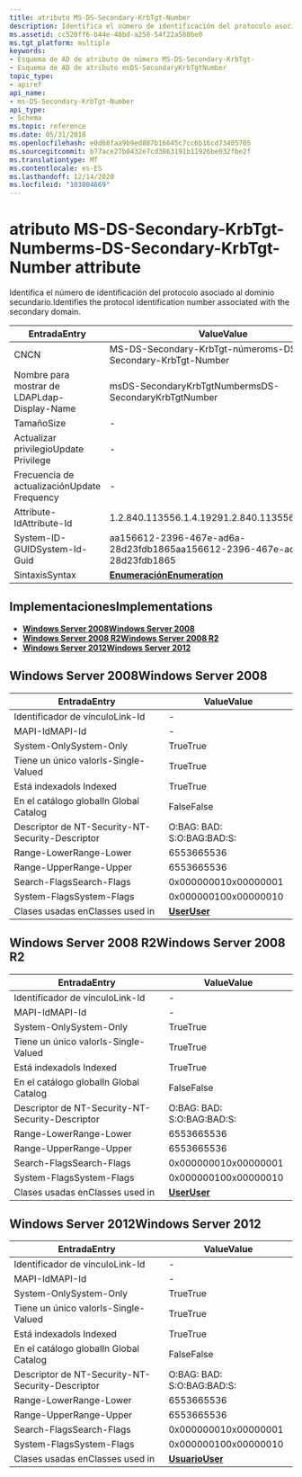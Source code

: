 ```yaml
---
title: atributo MS-DS-Secondary-KrbTgt-Number
description: Identifica el número de identificación del protocolo asociado al dominio secundario.
ms.assetid: cc520ff6-b44e-48bd-a258-54f22a580be0
ms.tgt_platform: multiple
keywords:
- Esquema de AD de atributo de número MS-DS-Secondary-KrbTgt-
- Esquema de AD de atributo msDS-SecondaryKrbTgtNumber
topic_type:
- apiref
api_name:
- ms-DS-Secondary-KrbTgt-Number
api_type:
- Schema
ms.topic: reference
ms.date: 05/31/2018
ms.openlocfilehash: e0d68faa9b9ed887b16645c7cc6b16cd73405705
ms.sourcegitcommit: b77ace27b0432e7cd3863191b11926be032fbe2f
ms.translationtype: MT
ms.contentlocale: es-ES
ms.lasthandoff: 12/14/2020
ms.locfileid: "103804669"
---
```

# <a name="ms-ds-secondary-krbtgt-number-attribute"></a><span data-ttu-id="2f2f9-105">atributo MS-DS-Secondary-KrbTgt-Number</span><span class="sxs-lookup"><span data-stu-id="2f2f9-105">ms-DS-Secondary-KrbTgt-Number attribute</span></span>

<span data-ttu-id="2f2f9-106">Identifica el número de identificación del protocolo asociado al dominio secundario.</span><span class="sxs-lookup"><span data-stu-id="2f2f9-106">Identifies the protocol identification number associated with the secondary domain.</span></span>



| <span data-ttu-id="2f2f9-107">Entrada</span><span class="sxs-lookup"><span data-stu-id="2f2f9-107">Entry</span></span> | <span data-ttu-id="2f2f9-108">Value</span><span class="sxs-lookup"><span data-stu-id="2f2f9-108">Value</span></span> |
|-------------------|--------------------------------------|
| <span data-ttu-id="2f2f9-109">CN</span><span class="sxs-lookup"><span data-stu-id="2f2f9-109">CN</span></span>                | <span data-ttu-id="2f2f9-110">MS-DS-Secondary-KrbTgt-número</span><span class="sxs-lookup"><span data-stu-id="2f2f9-110">ms-DS-Secondary-KrbTgt-Number</span></span>        |
| <span data-ttu-id="2f2f9-111">Nombre para mostrar de LDAP</span><span class="sxs-lookup"><span data-stu-id="2f2f9-111">Ldap-Display-Name</span></span> | <span data-ttu-id="2f2f9-112">msDS-SecondaryKrbTgtNumber</span><span class="sxs-lookup"><span data-stu-id="2f2f9-112">msDS-SecondaryKrbTgtNumber</span></span>           |
| <span data-ttu-id="2f2f9-113">Tamaño</span><span class="sxs-lookup"><span data-stu-id="2f2f9-113">Size</span></span>              | \-                                   |
| <span data-ttu-id="2f2f9-114">Actualizar privilegio</span><span class="sxs-lookup"><span data-stu-id="2f2f9-114">Update Privilege</span></span>  | \-                                   |
| <span data-ttu-id="2f2f9-115">Frecuencia de actualización</span><span class="sxs-lookup"><span data-stu-id="2f2f9-115">Update Frequency</span></span>  | \-                                   |
| <span data-ttu-id="2f2f9-116">Attribute-Id</span><span class="sxs-lookup"><span data-stu-id="2f2f9-116">Attribute-Id</span></span>      | <span data-ttu-id="2f2f9-117">1.2.840.113556.1.4.1929</span><span class="sxs-lookup"><span data-stu-id="2f2f9-117">1.2.840.113556.1.4.1929</span></span>              |
| <span data-ttu-id="2f2f9-118">System-ID-GUID</span><span class="sxs-lookup"><span data-stu-id="2f2f9-118">System-Id-Guid</span></span>    | <span data-ttu-id="2f2f9-119">aa156612-2396-467e-ad6a-28d23fdb1865</span><span class="sxs-lookup"><span data-stu-id="2f2f9-119">aa156612-2396-467e-ad6a-28d23fdb1865</span></span> |
| <span data-ttu-id="2f2f9-120">Sintaxis</span><span class="sxs-lookup"><span data-stu-id="2f2f9-120">Syntax</span></span>            | [<span data-ttu-id="2f2f9-121">**Enumeración**</span><span class="sxs-lookup"><span data-stu-id="2f2f9-121">**Enumeration**</span></span>](s-enumeration.md) |



## <a name="implementations"></a><span data-ttu-id="2f2f9-122">Implementaciones</span><span class="sxs-lookup"><span data-stu-id="2f2f9-122">Implementations</span></span>

-   [<span data-ttu-id="2f2f9-123">**Windows Server 2008**</span><span class="sxs-lookup"><span data-stu-id="2f2f9-123">**Windows Server 2008**</span></span>](#windows-server-2008)
-   [<span data-ttu-id="2f2f9-124">**Windows Server 2008 R2**</span><span class="sxs-lookup"><span data-stu-id="2f2f9-124">**Windows Server 2008 R2**</span></span>](#windows-server-2008-r2)
-   [<span data-ttu-id="2f2f9-125">**Windows Server 2012**</span><span class="sxs-lookup"><span data-stu-id="2f2f9-125">**Windows Server 2012**</span></span>](#windows-server-2012)

## <a name="windows-server-2008"></a><span data-ttu-id="2f2f9-126">Windows Server 2008</span><span class="sxs-lookup"><span data-stu-id="2f2f9-126">Windows Server 2008</span></span>



| <span data-ttu-id="2f2f9-127">Entrada</span><span class="sxs-lookup"><span data-stu-id="2f2f9-127">Entry</span></span> | <span data-ttu-id="2f2f9-128">Value</span><span class="sxs-lookup"><span data-stu-id="2f2f9-128">Value</span></span> |
|------------------------|-----------------------------------|
| <span data-ttu-id="2f2f9-129">Identificador de vínculo</span><span class="sxs-lookup"><span data-stu-id="2f2f9-129">Link-Id</span></span>                | \-                                |
| <span data-ttu-id="2f2f9-130">MAPI-Id</span><span class="sxs-lookup"><span data-stu-id="2f2f9-130">MAPI-Id</span></span>                | \-                                |
| <span data-ttu-id="2f2f9-131">System-Only</span><span class="sxs-lookup"><span data-stu-id="2f2f9-131">System-Only</span></span>            | <span data-ttu-id="2f2f9-132">True</span><span class="sxs-lookup"><span data-stu-id="2f2f9-132">True</span></span>                              |
| <span data-ttu-id="2f2f9-133">Tiene un único valor</span><span class="sxs-lookup"><span data-stu-id="2f2f9-133">Is-Single-Valued</span></span>       | <span data-ttu-id="2f2f9-134">True</span><span class="sxs-lookup"><span data-stu-id="2f2f9-134">True</span></span>                              |
| <span data-ttu-id="2f2f9-135">Está indexado</span><span class="sxs-lookup"><span data-stu-id="2f2f9-135">Is Indexed</span></span>             | <span data-ttu-id="2f2f9-136">True</span><span class="sxs-lookup"><span data-stu-id="2f2f9-136">True</span></span>                              |
| <span data-ttu-id="2f2f9-137">En el catálogo global</span><span class="sxs-lookup"><span data-stu-id="2f2f9-137">In Global Catalog</span></span>      | <span data-ttu-id="2f2f9-138">False</span><span class="sxs-lookup"><span data-stu-id="2f2f9-138">False</span></span>                             |
| <span data-ttu-id="2f2f9-139">Descriptor de NT-Security-</span><span class="sxs-lookup"><span data-stu-id="2f2f9-139">NT-Security-Descriptor</span></span> | <span data-ttu-id="2f2f9-140">O:BAG: BAD: S:</span><span class="sxs-lookup"><span data-stu-id="2f2f9-140">O:BAG:BAD:S:</span></span>                      |
| <span data-ttu-id="2f2f9-141">Range-Lower</span><span class="sxs-lookup"><span data-stu-id="2f2f9-141">Range-Lower</span></span>            | <span data-ttu-id="2f2f9-142">65536</span><span class="sxs-lookup"><span data-stu-id="2f2f9-142">65536</span></span>                             |
| <span data-ttu-id="2f2f9-143">Range-Upper</span><span class="sxs-lookup"><span data-stu-id="2f2f9-143">Range-Upper</span></span>            | <span data-ttu-id="2f2f9-144">65536</span><span class="sxs-lookup"><span data-stu-id="2f2f9-144">65536</span></span>                             |
| <span data-ttu-id="2f2f9-145">Search-Flags</span><span class="sxs-lookup"><span data-stu-id="2f2f9-145">Search-Flags</span></span>           | <span data-ttu-id="2f2f9-146">0x00000001</span><span class="sxs-lookup"><span data-stu-id="2f2f9-146">0x00000001</span></span>                        |
| <span data-ttu-id="2f2f9-147">System-Flags</span><span class="sxs-lookup"><span data-stu-id="2f2f9-147">System-Flags</span></span>           | <span data-ttu-id="2f2f9-148">0x00000010</span><span class="sxs-lookup"><span data-stu-id="2f2f9-148">0x00000010</span></span>                        |
| <span data-ttu-id="2f2f9-149">Clases usadas en</span><span class="sxs-lookup"><span data-stu-id="2f2f9-149">Classes used in</span></span>        | [<span data-ttu-id="2f2f9-150">**User**</span><span class="sxs-lookup"><span data-stu-id="2f2f9-150">**User**</span></span>](c-user.md)<br/> |



## <a name="windows-server-2008-r2"></a><span data-ttu-id="2f2f9-151">Windows Server 2008 R2</span><span class="sxs-lookup"><span data-stu-id="2f2f9-151">Windows Server 2008 R2</span></span>



| <span data-ttu-id="2f2f9-152">Entrada</span><span class="sxs-lookup"><span data-stu-id="2f2f9-152">Entry</span></span> | <span data-ttu-id="2f2f9-153">Value</span><span class="sxs-lookup"><span data-stu-id="2f2f9-153">Value</span></span> |
|------------------------|-----------------------------------|
| <span data-ttu-id="2f2f9-154">Identificador de vínculo</span><span class="sxs-lookup"><span data-stu-id="2f2f9-154">Link-Id</span></span>                | \-                                |
| <span data-ttu-id="2f2f9-155">MAPI-Id</span><span class="sxs-lookup"><span data-stu-id="2f2f9-155">MAPI-Id</span></span>                | \-                                |
| <span data-ttu-id="2f2f9-156">System-Only</span><span class="sxs-lookup"><span data-stu-id="2f2f9-156">System-Only</span></span>            | <span data-ttu-id="2f2f9-157">True</span><span class="sxs-lookup"><span data-stu-id="2f2f9-157">True</span></span>                              |
| <span data-ttu-id="2f2f9-158">Tiene un único valor</span><span class="sxs-lookup"><span data-stu-id="2f2f9-158">Is-Single-Valued</span></span>       | <span data-ttu-id="2f2f9-159">True</span><span class="sxs-lookup"><span data-stu-id="2f2f9-159">True</span></span>                              |
| <span data-ttu-id="2f2f9-160">Está indexado</span><span class="sxs-lookup"><span data-stu-id="2f2f9-160">Is Indexed</span></span>             | <span data-ttu-id="2f2f9-161">True</span><span class="sxs-lookup"><span data-stu-id="2f2f9-161">True</span></span>                              |
| <span data-ttu-id="2f2f9-162">En el catálogo global</span><span class="sxs-lookup"><span data-stu-id="2f2f9-162">In Global Catalog</span></span>      | <span data-ttu-id="2f2f9-163">False</span><span class="sxs-lookup"><span data-stu-id="2f2f9-163">False</span></span>                             |
| <span data-ttu-id="2f2f9-164">Descriptor de NT-Security-</span><span class="sxs-lookup"><span data-stu-id="2f2f9-164">NT-Security-Descriptor</span></span> | <span data-ttu-id="2f2f9-165">O:BAG: BAD: S:</span><span class="sxs-lookup"><span data-stu-id="2f2f9-165">O:BAG:BAD:S:</span></span>                      |
| <span data-ttu-id="2f2f9-166">Range-Lower</span><span class="sxs-lookup"><span data-stu-id="2f2f9-166">Range-Lower</span></span>            | <span data-ttu-id="2f2f9-167">65536</span><span class="sxs-lookup"><span data-stu-id="2f2f9-167">65536</span></span>                             |
| <span data-ttu-id="2f2f9-168">Range-Upper</span><span class="sxs-lookup"><span data-stu-id="2f2f9-168">Range-Upper</span></span>            | <span data-ttu-id="2f2f9-169">65536</span><span class="sxs-lookup"><span data-stu-id="2f2f9-169">65536</span></span>                             |
| <span data-ttu-id="2f2f9-170">Search-Flags</span><span class="sxs-lookup"><span data-stu-id="2f2f9-170">Search-Flags</span></span>           | <span data-ttu-id="2f2f9-171">0x00000001</span><span class="sxs-lookup"><span data-stu-id="2f2f9-171">0x00000001</span></span>                        |
| <span data-ttu-id="2f2f9-172">System-Flags</span><span class="sxs-lookup"><span data-stu-id="2f2f9-172">System-Flags</span></span>           | <span data-ttu-id="2f2f9-173">0x00000010</span><span class="sxs-lookup"><span data-stu-id="2f2f9-173">0x00000010</span></span>                        |
| <span data-ttu-id="2f2f9-174">Clases usadas en</span><span class="sxs-lookup"><span data-stu-id="2f2f9-174">Classes used in</span></span>        | [<span data-ttu-id="2f2f9-175">**User**</span><span class="sxs-lookup"><span data-stu-id="2f2f9-175">**User**</span></span>](c-user.md)<br/> |



## <a name="windows-server-2012"></a><span data-ttu-id="2f2f9-176">Windows Server 2012</span><span class="sxs-lookup"><span data-stu-id="2f2f9-176">Windows Server 2012</span></span>



| <span data-ttu-id="2f2f9-177">Entrada</span><span class="sxs-lookup"><span data-stu-id="2f2f9-177">Entry</span></span> | <span data-ttu-id="2f2f9-178">Value</span><span class="sxs-lookup"><span data-stu-id="2f2f9-178">Value</span></span> |
|------------------------|-----------------------------------|
| <span data-ttu-id="2f2f9-179">Identificador de vínculo</span><span class="sxs-lookup"><span data-stu-id="2f2f9-179">Link-Id</span></span>                | \-                                |
| <span data-ttu-id="2f2f9-180">MAPI-Id</span><span class="sxs-lookup"><span data-stu-id="2f2f9-180">MAPI-Id</span></span>                | \-                                |
| <span data-ttu-id="2f2f9-181">System-Only</span><span class="sxs-lookup"><span data-stu-id="2f2f9-181">System-Only</span></span>            | <span data-ttu-id="2f2f9-182">True</span><span class="sxs-lookup"><span data-stu-id="2f2f9-182">True</span></span>                              |
| <span data-ttu-id="2f2f9-183">Tiene un único valor</span><span class="sxs-lookup"><span data-stu-id="2f2f9-183">Is-Single-Valued</span></span>       | <span data-ttu-id="2f2f9-184">True</span><span class="sxs-lookup"><span data-stu-id="2f2f9-184">True</span></span>                              |
| <span data-ttu-id="2f2f9-185">Está indexado</span><span class="sxs-lookup"><span data-stu-id="2f2f9-185">Is Indexed</span></span>             | <span data-ttu-id="2f2f9-186">True</span><span class="sxs-lookup"><span data-stu-id="2f2f9-186">True</span></span>                              |
| <span data-ttu-id="2f2f9-187">En el catálogo global</span><span class="sxs-lookup"><span data-stu-id="2f2f9-187">In Global Catalog</span></span>      | <span data-ttu-id="2f2f9-188">False</span><span class="sxs-lookup"><span data-stu-id="2f2f9-188">False</span></span>                             |
| <span data-ttu-id="2f2f9-189">Descriptor de NT-Security-</span><span class="sxs-lookup"><span data-stu-id="2f2f9-189">NT-Security-Descriptor</span></span> | <span data-ttu-id="2f2f9-190">O:BAG: BAD: S:</span><span class="sxs-lookup"><span data-stu-id="2f2f9-190">O:BAG:BAD:S:</span></span>                      |
| <span data-ttu-id="2f2f9-191">Range-Lower</span><span class="sxs-lookup"><span data-stu-id="2f2f9-191">Range-Lower</span></span>            | <span data-ttu-id="2f2f9-192">65536</span><span class="sxs-lookup"><span data-stu-id="2f2f9-192">65536</span></span>                             |
| <span data-ttu-id="2f2f9-193">Range-Upper</span><span class="sxs-lookup"><span data-stu-id="2f2f9-193">Range-Upper</span></span>            | <span data-ttu-id="2f2f9-194">65536</span><span class="sxs-lookup"><span data-stu-id="2f2f9-194">65536</span></span>                             |
| <span data-ttu-id="2f2f9-195">Search-Flags</span><span class="sxs-lookup"><span data-stu-id="2f2f9-195">Search-Flags</span></span>           | <span data-ttu-id="2f2f9-196">0x00000001</span><span class="sxs-lookup"><span data-stu-id="2f2f9-196">0x00000001</span></span>                        |
| <span data-ttu-id="2f2f9-197">System-Flags</span><span class="sxs-lookup"><span data-stu-id="2f2f9-197">System-Flags</span></span>           | <span data-ttu-id="2f2f9-198">0x00000010</span><span class="sxs-lookup"><span data-stu-id="2f2f9-198">0x00000010</span></span>                        |
| <span data-ttu-id="2f2f9-199">Clases usadas en</span><span class="sxs-lookup"><span data-stu-id="2f2f9-199">Classes used in</span></span>        | [<span data-ttu-id="2f2f9-200">**Usuario**</span><span class="sxs-lookup"><span data-stu-id="2f2f9-200">**User**</span></span>](c-user.md)<br/> |



 

 





